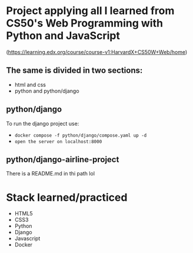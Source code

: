 # Project applying all I learned from CS50's Web Programming with Python and JavaScript

(https://learning.edx.org/course/course-v1:HarvardX+CS50W+Web/home)

## The same is divided in two sections:

- html and css
- python and python/django

## python/django

To run the django project use:

- `docker compose -f python/django/compose.yaml up -d`
- `open the server on localhost:8000`

## python/django-airline-project

There is a README.md in thi path lol

# Stack learned/practiced

- HTML5
- CSS3
- Python
- Django
- Javascript
- Docker
